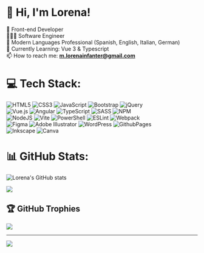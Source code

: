 
# 💫 Hi, I'm Lorena! 
🎨 Front-end Developer <br/>
👩🏻‍💻 Software Engineer <br/>
💬 Modern Languages Professional (Spanish, English, Italian, German) <br/>
🌻 Currently Learning: Vue 3 & Typescript<br/>
📫 How to reach me: **m.lorenainfanter@gmail.com**

# 💻 Tech Stack:
![HTML5](https://img.shields.io/badge/html5-%23E34F26.svg?style=plastic&logo=html5&logoColor=white)
![CSS3](https://img.shields.io/badge/css3-%231572B6.svg?style=plastic&logo=css3&logoColor=white) 
![JavaScript](https://img.shields.io/badge/javascript-%23323330.svg?style=plastic&logo=javascript&logoColor=%23F7DF1E) 
![Bootstrap](https://img.shields.io/badge/bootstrap-%238511FA.svg?style=plastic&logo=bootstrap&logoColor=white)
![jQuery](https://img.shields.io/badge/jquery-%230769AD.svg?style=plastic&logo=jquery&logoColor=white)
<br/>
![Vue.js](https://img.shields.io/badge/vue.js-%2335495e.svg?style=plastic&logo=vuedotjs&logoColor=%234FC08D)
![Angular](https://img.shields.io/badge/angular-%23DD0031.svg?style=plastic&logo=angular&logoColor=white)
![TypeScript](https://img.shields.io/badge/typescript-%23007ACC.svg?style=plastic&logo=typescript&logoColor=white) 
![SASS](https://img.shields.io/badge/SASS-hotpink.svg?style=plastic&logo=SASS&logoColor=white)
![NPM](https://img.shields.io/badge/NPM-%23CB3837.svg?style=plastic&logo=npm&logoColor=white) 
<br/>
![NodeJS](https://img.shields.io/badge/node.js-6DA55F?style=plastic&logo=node.js&logoColor=white)
![Vite](https://img.shields.io/badge/vite-%23646CFF.svg?style=plastic&logo=vite&logoColor=white)
![PowerShell](https://img.shields.io/badge/PowerShell-%235391FE.svg?style=plastic&logo=powershell&logoColor=white)
![ESLint](https://img.shields.io/badge/ESLint-4B3263?style=plastic&logo=eslint&logoColor=white)
![Webpack](https://img.shields.io/badge/webpack-%238DD6F9.svg?style=plastic&logo=webpack&logoColor=black)
<br/>
![Figma](https://img.shields.io/badge/figma-%23F24E1E.svg?style=plastic&logo=figma&logoColor=white)
![Adobe Illustrator](https://img.shields.io/badge/adobe%20illustrator-%23FF9A00.svg?style=plastic&logo=adobe%20illustrator&logoColor=white)
![WordPress](https://img.shields.io/badge/WordPress-%23117AC9.svg?style=plastic&logo=WordPress&logoColor=white)
![GithubPages](https://img.shields.io/badge/github%20pages-121013?style=plastic&logo=github&logoColor=white)
<br/>
![Inkscape](https://img.shields.io/badge/Inkscape-e0e0e0?style=plastic&logo=inkscape&logoColor=080A13)
![Canva](https://img.shields.io/badge/Canva-%2300C4CC.svg?style=plastic&logo=Canva&logoColor=white)

# 📊 GitHub Stats:
<!-- Github Stats from: https://github.com/anuraghazra/github-readme-stats algolia tokyonight  -->
![Lorena's GitHub stats](https://github-readme-stats.vercel.app/api?username=lorena-infante&show_icons=true&theme=algolia)
<!--https://github-readme-stats.vercel.app/api/top-langs/?username=lorena-infante&theme=algolia&hide_border=false&include_all_commits=true&count_private=true&layout=compact-->
![](https://github-readme-stats.vercel.app/api/top-langs/?username=lorena-infante&theme=algolia&hide_border=false&include_all_commits=true&count_private=true&layout=compact)

## 🏆 GitHub Trophies
![](https://github-profile-trophy.vercel.app/?username=lorena-infante&theme=algolia&no-frame=true&no-bg=true&margin-w=4)

---
[![](https://visitcount.itsvg.in/api?id=lorena-infante&icon=8&color=1)](https://visitcount.itsvg.in)



